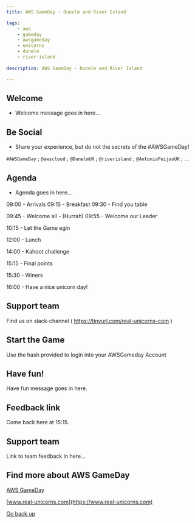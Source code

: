 ```yaml
---
title: AWS GameDay - Dunelm and River Island

tags:
    - aws
    - gameday
    - awsgameday
    - unicorns
    - dunelm
    - river-island
    
description: AWS GameDay - Dunelm and River Island

---
```


## Welcome

- Welcome message goes in here...

## Be Social

- Share your experience, but do not the secrets of the #AWSGameDay!

`#AWSGameDay` ; `@awscloud` ; `@DunelmUK` ; `@riverisland` ; `@AntonioFeijaoUK` ; ... 

## Agenda

- Agenda goes in here...

09:00 - Arrivals
09:15 - Breakfast
09:30 - Find you table

09:45 - Welcome all - (Hurrah)
09:55 - Welcome our Leader

10:15 - Let the Game egin

12:00 - Lunch

14:00 - Kahoot challenge

15:15 - Final points

15:30 - Winers

16:00 - Have a nice unicorn day!

## Support team

Find us on slack-channel ( https://tinyurl.com/real-unicorns-com )

## Start the Game

Use the hash provided to login into your AWSGameday Account

## Have fun!

Have fun message goes in here.

## Feedback link

Come back here at 15:15.

## Support team

Link to team feedback in here...

## Find more about AWS GameDay

[AWS GameDay](https://aws.amazon.com/gameday/)

[www.real-unicorns.com](https://www.real-unicorns.com)

[Go back up](#Welcome)


